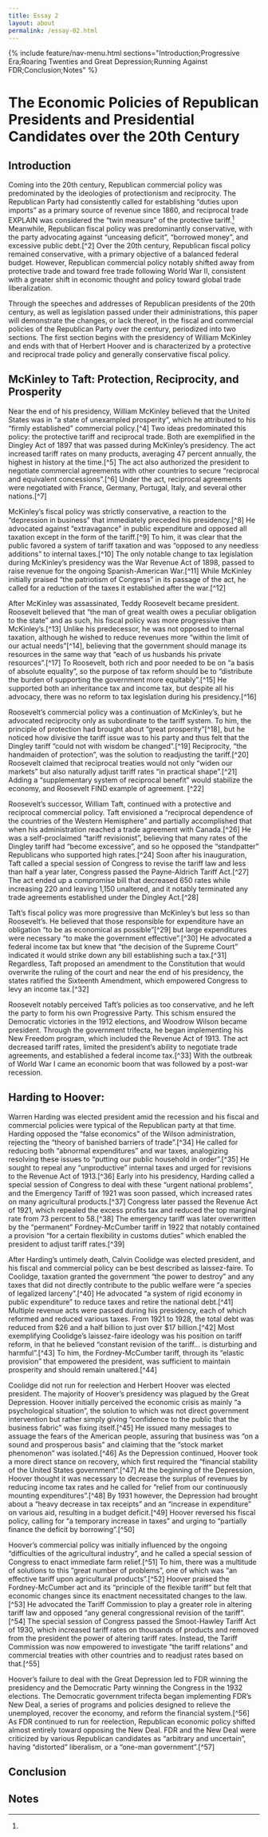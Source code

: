 ```yaml
---
title: Essay 2
layout: about
permalink: /essay-02.html
---
```


{% include feature/nav-menu.html sections="Introduction;Progressive Era;Roaring Twenties and Great Depression;Running Against FDR;Conclusion;Notes" %}

# The Economic Policies of Republican Presidents and Presidential Candidates over the 20th Century
## Introduction

  Coming into the 20th century, Republican commercial policy was predominated by the ideologies of protectionism and reciprocity. The Republican Party had consistently called for establishing “duties upon imports” as a primary source of revenue since 1860, and reciprocal trade EXPLAIN was considered the “twin measure” of the protective tariff.[^1] Meanwhile, Republican fiscal policy was predominantly conservative, with the party advocating against “unceasing deficit”, “borrowed money”, and excessive public debt.[^2] Over the 20th century, Republican fiscal policy remained conservative, with a primary objective of a balanced federal budget. However, Republican commercial policy notably shifted away from protective trade and toward free trade following World War II, consistent with a greater shift in economic thought and policy toward global trade liberalization.
  
  Through the speeches and addresses of Republican presidents of the 20th century, as well as legislation passed under their administrations, this paper will demonstrate the changes, or lack thereof, in the fiscal and commercial policies of the Republican Party over the century, periodized into two sections. The first section begins with the presidency of William McKinley and ends with that of Herbert Hoover and is characterized by a protective and reciprocal trade policy and generally conservative fiscal policy.

## McKinley to Taft: Protection, Reciprocity, and Prosperity

  Near the end of his presidency, William McKinley believed that the United States was in “a state of unexampled prosperity”, which he attributed to his “firmly established” commercial policy.[^4] Two ideas predominated this policy: the protective tariff and reciprocal trade. Both are exemplified in the Dingley Act of 1897 that was passed during McKinley’s presidency. The act increased tariff rates on many products, averaging 47 percent annually, the highest in history at the time.[^5] The act also authorized the president to negotiate commercial agreements with other countries to secure “reciprocal and equivalent concessions”.[^6] Under the act, reciprocal agreements were negotiated with France, Germany, Portugal, Italy, and several other nations.[^7]

  McKinley’s fiscal policy was strictly conservative, a reaction to the “depression in business” that immediately preceded his presidency.[^8] He advocated against “extravagance” in public expenditure and opposed all taxation except in the form of the tariff.[^9] To him, it was clear that the public favored a system of tariff taxation and was “opposed to any needless additions” to internal taxes.[^10] The only notable change to tax legislation during McKinley’s presidency was the War Revenue Act of 1898, passed to raise revenue for the ongoing Spanish-American War.[^11] While McKinley initially praised “the patriotism of Congress” in its passage of the act, he called for a reduction of the taxes it established after the war.[^12]

  After McKinley was assassinated, Teddy Roosevelt became president. Roosevelt believed that “the man of great wealth owes a peculiar obligation to the state” and as such, his fiscal policy was more progressive than McKinley’s.[^13] Unlike his predecessor, he was not opposed to internal taxation, although he wished to reduce revenues more “within the limit of our actual needs”[^14], believing that the government should manage its resources in the same way that “each of us husbands his private resources”.[^17] To Roosevelt, both rich and poor needed to be on “a basis of absolute equality”, so the purpose of tax reform should be to “distribute the burden of supporting the government more equitably”.[^15] He supported both an inheritance tax and income tax, but despite all his advocacy, there was no reform to tax legislation during his presidency.[^16]

  Roosevelt’s commercial policy was a continuation of McKinley’s, but he advocated reciprocity only as subordinate to the tariff system. To him, the principle of protection had brought about “great prosperity”[^18], but he noticed how divisive the tariff issue was to his party and thus felt that the Dingley tariff “could not with wisdom be changed”.[^19] Reciprocity, “the handmaiden of protection”, was the solution to readjusting the tariff.[^20] Roosevelt claimed that reciprocal treaties would not only “widen our markets” but also naturally adjust tariff rates “in practical shape”.[^21] Adding a “supplementary system of reciprocal benefit” would stabilize the economy, and Roosevelt FIND example of agreement. [^22]

  Roosevelt’s successor, William Taft, continued with a protective and reciprocal commercial policy. Taft envisioned a “reciprocal dependence of the countries of the Western Hemisphere” and partially accomplished that when his administration reached a trade agreement with Canada.[^26] He was a self-proclaimed “tariff revisionist”, believing that many rates of the Dingley tariff had “become excessive”, and so he opposed the “standpatter” Republicans who supported high rates.[^24] Soon after his inauguration, Taft called a special session of Congress to revise the tariff law and less than half a year later, Congress passed the Payne-Aldrich Tariff Act.[^27] The act ended up a compromise bill that decreased 650 rates while increasing 220 and leaving 1,150 unaltered, and it notably terminated any trade agreements established under the Dingley Act.[^28]
 
 Taft’s fiscal policy was more progressive than McKinley’s but less so than Roosevelt’s. He believed that those responsible for expenditure have an obligation “to be as economical as possible”[^29] but large expenditures were necessary “to make the government effective”.[^30] He advocated a federal income tax but knew that “the decision of the Supreme Court” indicated it would strike down any bill establishing such a tax.[^31] Regardless, Taft proposed an amendment to the Constitution that would overwrite the ruling of the court and near the end of his presidency, the states ratified the Sixteenth Amendment, which empowered Congress to levy an income tax.[^32]

  Roosevelt notably perceived Taft’s policies as too conservative, and he left the party to form his own Progressive Party. This schism ensured the Democratic victories in the 1912 elections, and Woodrow Wilson became president. Through the government trifecta, he began implementing his New Freedom program, which included the Revenue Act of 1913. The act decreased tariff rates, limited the president’s ability to negotiate trade agreements, and established a federal income tax.[^33] With the outbreak of World War I came an economic boom that was followed by a post-war recession.

## Harding to Hoover: 

  Warren Harding was elected president amid the recession and his fiscal and commercial policies were typical of the Republican party at that time. Harding opposed the “false economics” of the Wilson administration, rejecting the “theory of banished barriers of trade”.[^34] He called for reducing both “abnormal expenditures” and war taxes, analogizing resolving these issues to “putting our public household in order”.[^35] He sought to repeal any “unproductive” internal taxes and urged for revisions to the Revenue Act of 1913.[^36] Early into his presidency, Harding called a special session of Congress to deal with these “urgent national problems”, and the Emergency Tariff of 1921 was soon passed, which increased rates on many agricultural products.[^37] Congress later passed the Revenue Act of 1921, which repealed the excess profits tax and reduced the top marginal rate from 73 percent to 58.[^38] The emergency tariff was later overwritten by the “permanent” Fordney-McCumber tariff in 1922 that notably contained a provision “for a certain flexibility in customs duties” which enabled the president to adjust tariff rates.[^39]

  After Harding’s untimely death, Calvin Coolidge was elected president, and his fiscal and commercial policy can be best described as laissez-faire. To Coolidge, taxation granted the government “the power to destroy” and any taxes that did not directly contribute to the public welfare were “a species of legalized larceny”.[^40] He advocated “a system of rigid economy in public expenditure” to reduce taxes and retire the national debt.[^41] Multiple revenue acts were passed during his presidency, each of which reformed and reduced various taxes. From 1921 to 1928, the total debt was reduced from $26 and a half billion to just over $17 billion.[^42] Most exemplifying Coolidge’s laissez-faire ideology was his position on tariff reform, in that he believed “constant revision of the tariff… is disturbing and harmful”.[^43] To him, the Fordney-McCumber tariff, through its “elastic provision” that empowered the president, was sufficient to maintain prosperity and should remain unaltered.[^44]

  Coolidge did not run for reelection and Herbert Hoover was elected president. The majority of Hoover’s presidency was plagued by the Great Depression. Hoover initially perceived the economic crisis as mainly “a psychological situation”, the solution to which was not direct government intervention but rather simply giving “confidence to the public that the business fabric” was fixing itself.[^45] He issued many messages to assuage the fears of the American people, assuring that business was “on a sound and prosperous basis” and claiming that the “stock market phenomenon” was isolated.[^46] As the Depression continued, Hoover took a more direct stance on recovery, which first required the “financial stability of the United States government”.[^47] At the beginning of the Depression, Hoover thought it was necessary to decrease the surplus of revenues by reducing income tax rates and he called for “relief from our continuously mounting expenditures”.[^48] By 1931 however, the Depression had brought about a “heavy decrease in tax receipts” and an “increase in expenditure” on various aid, resulting in a budget deficit.[^49] Hoover reversed his fiscal policy, calling for “a temporary increase in taxes” and urging to “partially finance the deficit by borrowing”.[^50]

  Hoover’s commercial policy was initially influenced by the ongoing “difficulties of the agricultural industry”, and he called a special session of Congress to enact immediate farm relief.[^51] To him, there was a multitude of solutions to this “great number of problems”, one of which was “an effective tariff upon agricultural products”.[^52] Hoover praised the Fordney-McCumber act and its “principle of the flexible tariff” but felt that economic changes since its enactment necessitated changes to the law.[^53] He advocated the Tariff Commission to play a greater role in altering tariff law and opposed “any general congressional revision of the tariff”.[^54] The special session of Congress passed the Smoot-Hawley Tariff Act of 1930, which increased tariff rates on thousands of products and removed from the president the power of altering tariff rates. Instead, the Tariff Commission was now empowered to investigate “the tariff relations” and commercial treaties with other countries and to readjust rates based on that.[^55]

  Hoover’s failure to deal with the Great Depression led to FDR winning the presidency and the Democratic Party winning the Congress in the 1932 elections. The Democratic government trifecta began implementing FDR’s New Deal, a series of programs and policies designed to relieve the unemployed, recover the economy, and reform the financial system.[^56] As FDR continued to run for reelection, Republican economic policy shifted almost entirely toward opposing the New Deal. FDR and the New Deal were criticized by various Republican candidates as “arbitrary and uncertain”, having “distorted” liberalism, or a “one-man government”.[^57]

## Conclusion

## Notes
[^1]: 

